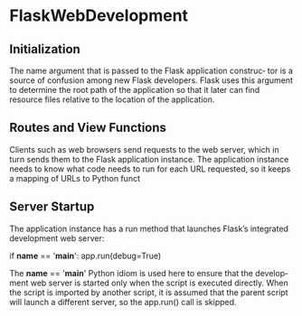 # FlaskWebDevelopment
## Initialization

The name argument that is passed to the Flask application construc‐
tor is a source of confusion among new Flask developers. Flask uses
this argument to determine the root path of the application so that it
later can find resource files relative to the location of the application.

## Routes and View Functions
Clients such as web browsers send requests to the web server, which in turn sends them
to the Flask application instance. The application instance needs to know what code
needs to run for each URL requested, so it keeps a mapping of URLs to Python funct

## Server Startup
The application instance has a run method that launches Flask’s integrated development
web server:

if __name__ == '__main__':
	app.run(debug=True)

The __name__ == '__main__' Python idiom is used here to ensure that the develop‐
ment web server is started only when the script is executed directly. When the script is
imported by another script, it is assumed that the parent script will launch a different
server, so the app.run() call is skipped.
